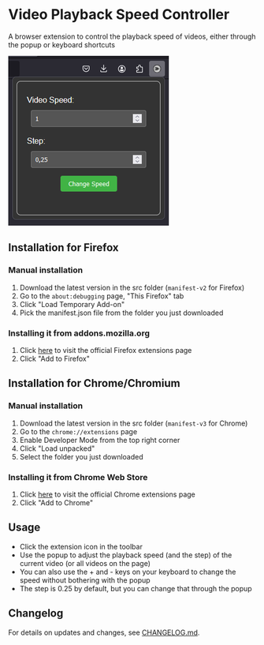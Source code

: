 # Video Playback Speed Controller

A browser extension to control the playback speed of videos, either through the popup or keyboard shortcuts

![Dark mode screenshot of the extension in Firefox](screenshots/dark%20mode%20screenshot%20(firefox).png)

## Installation for Firefox

### Manual installation
1. Download the latest version in the src folder (`manifest-v2` for Firefox)
2. Go to the `about:debugging` page, "This Firefox" tab
3. Click "Load Temporary Add-on"
4. Pick the manifest.json file from the folder you just downloaded

### Installing it from addons.mozilla.org
1. Click [here](https://addons.mozilla.org/firefox/addon/video-playback-speed-controlle) to visit the official Firefox extensions page
2. Click "Add to Firefox"

## Installation for Chrome/Chromium

### Manual installation
1. Download the latest version in the src folder (`manifest-v3` for Chrome)
2. Go to the `chrome://extensions` page
3. Enable Developer Mode from the top right corner
4. Click "Load unpacked"
5. Select the folder you just downloaded

### Installing it from Chrome Web Store
1. Click [here](https://chromewebstore.google.com/detail/jcdpmjpdnamijajkfkijombgkbchmdof) to visit the official Chrome extensions page
2. Click "Add to Chrome"

## Usage

- Click the extension icon in the toolbar
- Use the popup to adjust the playback speed (and the step) of the current video (or all videos on the page)
- You can also use the + and - keys on your keyboard to change the speed without bothering with the popup
- The step is 0.25 by default, but you can change that through the popup

## Changelog

For details on updates and changes, see [CHANGELOG.md](CHANGELOG.md).
